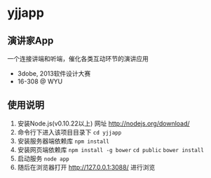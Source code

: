 ﻿yjjapp
======

演讲家App
------
一个连接讲端和听端，催化各类互动环节的演讲应用
- 3dobe, 2013软件设计大赛
- 16-308 @ WYU

使用说明
------
1. 安装Node.js(v0.10.22以上) 网址 http://nodejs.org/download/
2. 命令行下进入该项目目录下
		`cd yjjapp`
3. 安装服务器端依赖库
		`npm install`
4. 安装网页端依赖库
		`npm install -g bower`
		`cd public`
		`bower install`
5. 启动服务
		`node app`
6. 随后在浏览器打开 http://127.0.0.1:3088/ 进行浏览